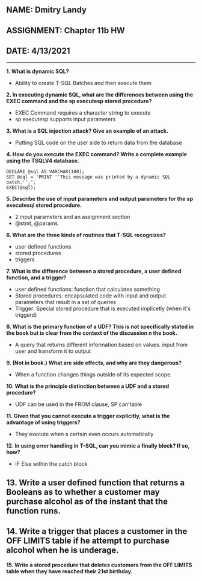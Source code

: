 ## NAME: Dmitry Landy
## ASSIGNMENT: Chapter 11b HW
## DATE: 4/13/2021
---

**1. What is dynamic SQL?**
- Ability to create T-SQL Batches and then execute them

**2. In executing dynamic SQL, what are the differences between using the EXEC command and the sp executesp stored procedure?**
- EXEC Command requires a character string to execute
- sp executesp supports input parameters

**3. What is a SQL injection attack? Give an example of an attack.**
- Putting SQL code on the user side to return data from the database

**4. How do you execute the EXEC command? Write a complete example using the TSQLV4 database.**
```
DECLARE @sql AS VARCHAR(100);
SET @sql = 'PRINT ''This message was printed by a dynamic SQL batch.'';';
EXEC(@sql);
```

**5. Describe the use of input parameters and output parameters for the sp executesql stored procedure.**
- 2 input parameters and an assignment section
- @stmt, @params

**6. What are the three kinds of routines that T-SQL recognizes?**
- user defined functions
- stored procedures
- triggers

**7. What is the difference between a stored procedure, a user defined function, and a trigger?**
- user defined functions: function that calculates something
- Stored procedures:  encapsulated code with input and output parameters that result in a set of queries
- Trigger: Special stored procedure that is executed implicetly (when it's triggerd)

**8. What is the primary function of a UDF? This is not specifically stated in the book but is clear from the context of the discussion n the book.**
- A query that returns different information based on values. input from user and transform it to output

**9. (Not in book.) What are side effects, and why are they dangerous?**
- When a function changes things outside of its expected scope.

**10. What is the principle distinction between a UDF and a stored procedure?**
- UDF can be used in the FROM clause, SP can'table

**11. Given that you cannot execute a trigger explicitly, what is the advantage of using triggers?**
- They execute when a certain even occurs automatically

**12. In using error handling in T-SQL, can you mimic a finally block? If so, how?**
- IF Else within the catch block

**13. Write a user defined function that returns a Booleans as to whether a customer may purchase alcohol as of the instant that the function runs.**
- 
**14. Write a trigger that places a customer in the OFF LIMITS table if he attempt to purchase alcohol when he is underage.**
- 
**15. Write a stored procedure that deletes customers from the OFF LIMITS table when they have reached their 21st birthday.**
